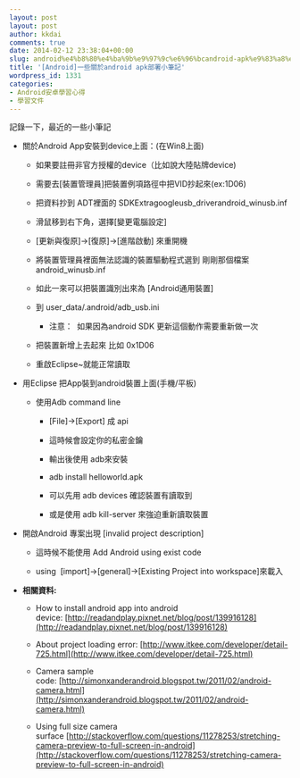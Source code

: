 ```yaml
---
layout: post
layout: post
author: kkdai
comments: true
date: 2014-02-12 23:38:04+00:00
slug: android%e4%b8%80%e4%ba%9b%e9%97%9c%e6%96%bcandroid-apk%e9%83%a8%e7%bd%b2%e5%b0%8f%e7%ad%86%e8%a8%98
title: '[Android]一些關於android apk部署小筆記'
wordpress_id: 1331
categories:
- Android安卓學習心得
- 學習文件
---
```


記錄一下，最近的一些小筆記






  * 關於Android App安裝到device上面：(在Win8上面)



    * 如果要註冊非官方授權的device（比如說大陸貼牌device)


    * 需要去[裝置管理員]把裝置例項路徑中把VID抄起來(ex:1D06)


    * 把資料抄到 ADT裡面的 SDKExtragoogleusb_driverandroid_winusb.inf


    * 滑鼠移到右下角，選擇[變更電腦設定]


    * [更新與復原]->[復原]->[進階啟動] 來重開機


    * 將裝置管理員裡面無法認識的裝置驅動程式選到 剛剛那個檔案android_winusb.inf


    * 如此一來可以把裝置識別出來為 [Android通用裝置]


    * 到 user_data/.android/adb_usb.ini



      * 注意：  如果因為android SDK 更新這個動作需要重新做一次



    * 把裝置新增上去起來 比如 0x1D06


    * 重啟Eclipse~就能正常讀取



  * 用Eclipse 把App裝到android裝置上面(手機/平板)



    * 使用Adb command line



      * [File]->[Export] 成 api


      * 這時候會設定你的私密金鑰


      * 輸出後使用 adb來安裝


      * adb install helloworld.apk


      * 可以先用 adb devices 確認裝置有讀取到


      * 或是使用 adb kill-server 來強迫重新讀取裝置




  * 開啟Android 專案出現 [invalid project description]



    * 這時候不能使用 Add Android using exist code


    * using  [import]->[general]->[Existing Project into workspace]來載入



  * **相關資料:**



    * How to install android app into android device: [http://readandplay.pixnet.net/blog/post/139916128](http://readandplay.pixnet.net/blog/post/139916128)


    * About project loading error: [http://www.itkee.com/developer/detail-725.html](http://www.itkee.com/developer/detail-725.html)


    * Camera sample code: [http://simonxanderandroid.blogspot.tw/2011/02/android-camera.html](http://simonxanderandroid.blogspot.tw/2011/02/android-camera.html)


    * Using full size camera surface [http://stackoverflow.com/questions/11278253/stretching-camera-preview-to-full-screen-in-android](http://stackoverflow.com/questions/11278253/stretching-camera-preview-to-full-screen-in-android)



